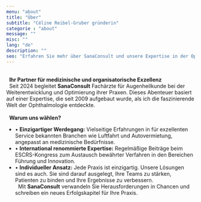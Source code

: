 ```yaml
---
menu: "about"
title: "Über"
subtitle: "Céline Reibel-Gruber gründerin"
categorie : "about"
message: ""
misc: ""
lang: "de"
description: ""
seo: "Erfahren Sie mehr über SanaConsult und unsere Expertise in der Optimierung von Augenarztpraxen"
---
```

\
&nbsp;
**Ihr Partner für medizinische und organisatorische Exzellenz**
\
&nbsp;
Seit 2024 begleitet **SanaConsult** Fachärzte für Augenheilkunde bei der Weiterentwicklung und Optimierung ihrer Praxen. Dieses Abenteuer basiert auf einer Expertise, die seit 2009 aufgebaut wurde, als ich die faszinierende Welt der Ophthalmologie entdeckte.
\
\
&nbsp;
**Warum uns wählen?**
- •	**Einzigartiger Werdegang:** Vielseitige Erfahrungen in für exzellenten Service bekannten Branchen wie Luftfahrt und Autovermietung, angepasst an medizinische Bedürfnisse.
- •	**International renommierte Expertise:** Regelmäßige Beiträge beim ESCRS-Kongress zum Austausch bewährter Verfahren in den Bereichen Führung und Innovation.
- •	**Individueller Ansatz:** Jede Praxis ist einzigartig. Unsere Lösungen sind es auch. Sie sind darauf ausgelegt, Ihre Teams zu stärken, Patienten zu binden und Ihre Ergebnisse zu verbessern.
\
&nbsp;
Mit **SanaConsult** verwandeln Sie Herausforderungen in Chancen und schreiben ein neues Erfolgskapitel für Ihre Praxis.